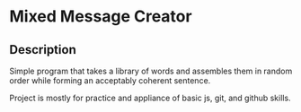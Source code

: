 # Mixed Message Creator

## Description 

Simple program that takes a library of words and assembles them in random order while forming an acceptably coherent sentence.

Project is mostly for practice and appliance of basic js, git, and github skills.

